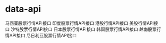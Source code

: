 # data-api
马西亚股票行情API接口
印度股票行情API接口
港股行情API接口
美股行情API接口
沙特股票行情API接口
日本股票行情API接口
韩国股票行情API接口
越南股票行情API接口
尼日利亚股票行情API接口
